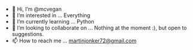 - 👋 Hi, I’m @mcvegan
- 👀 I’m interested in ... Everything
- 🌱 I’m currently learning ... Python
- 💞️ I’m looking to collaborate on ... Nothing at the moment :), but open to suggestions.
- 📫 How to reach me ... martinjonker72@gmail.com
